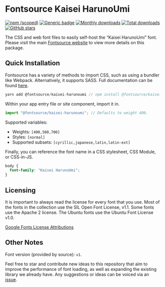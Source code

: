 # Fontsource Kaisei HarunoUmi

[![npm (scoped)](https://img.shields.io/npm/v/@fontsource/kaisei-harunoumi?color=brightgreen)](https://www.npmjs.com/package/@fontsource/kaisei-harunoumi) [![Generic badge](https://img.shields.io/badge/fontsource-passing-brightgreen)](https://github.com/fontsource/fontsource) [![Monthly downloads](https://badgen.net/npm/dm/@fontsource/kaisei-harunoumi)](https://github.com/fontsource/fontsource) [![Total downloads](https://badgen.net/npm/dt/@fontsource/kaisei-harunoumi)](https://github.com/fontsource/fontsource) [![GitHub stars](https://img.shields.io/github/stars/fontsource/fontsource.svg?style=social&label=Star)](https://github.com/fontsource/fontsource/stargazers)

The CSS and web font files to easily self-host the “Kaisei HarunoUmi” font. Please visit the main [Fontsource website](https://fontsource.org/fonts/kaisei-harunoumi) to view more details on this package.

## Quick Installation

Fontsource has a variety of methods to import CSS, such as using a bundler like Webpack. Alternatively, it supports SASS. Full documentation can be found [here](https://fontsource.org/docs/introduction).

```javascript
yarn add @fontsource/kaisei-harunoumi // npm install @fontsource/kaisei-harunoumi
```

Within your app entry file or site component, import it in.

```javascript
import "@fontsource/kaisei-harunoumi"; // Defaults to weight 400.
```

Supported variables:

- Weights: `[400,500,700]`
- Styles: `[normal]`
- Supported subsets: `[cyrillic,japanese,latin,latin-ext]`

Finally, you can reference the font name in a CSS stylesheet, CSS Module, or CSS-in-JS.

```css
body {
  font-family: "Kaisei HarunoUmi";
}
```

## Licensing

It is important to always read the license for every font that you use.
Most of the fonts in the collection use the SIL Open Font License, v1.1. Some fonts use the Apache 2 license. The Ubuntu fonts use the Ubuntu Font License v1.0.

[Google Fonts License Attributions](https://fonts.google.com/attribution)

## Other Notes

Font version (provided by source): `v1`.

Feel free to star and contribute new ideas to this repository that aim to improve the performance of font loading, as well as expanding the existing library we already have. Any suggestions or ideas can be voiced via an [issue](https://github.com/fontsource/fontsource/issues).
